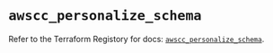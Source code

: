 # `awscc_personalize_schema`

Refer to the Terraform Registory for docs: [`awscc_personalize_schema`](https://registry.terraform.io/providers/hashicorp/awscc/0.70.0/docs/resources/personalize_schema).
